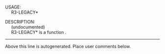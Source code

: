 USAGE:  
&nbsp;&nbsp;&nbsp;&nbsp;&nbsp;R3-LEGACY*&nbsp;&nbsp;  
  
DESCRIPTION:  
&nbsp;&nbsp;&nbsp;&nbsp;&nbsp;(undocumented)  
&nbsp;&nbsp;&nbsp;&nbsp;&nbsp;R3-LEGACY*&nbsp;is&nbsp;a&nbsp;function&nbsp;.  
___
Above this line is autogenerated. Place user comments below.